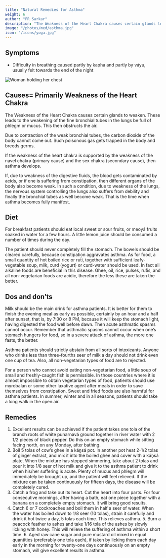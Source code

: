 ```yaml
---
title: "Natural Remedies for Asthma"
weight: 6
author: "PR Sarkar"
description: "The Weakness of the Heart Chakra causes certain glands to weaken. These leads to the weakening of the fine bronchial tubes in the lungs be full of phlegm or mucus. This then obstructs the air"
image: "/photos/med/asthma.jpg"
icon: "/icons/yoga.jpg"
---
```



## Symptoms

- Difficulty in breathing caused partly by kapha and partly by váyu, usually felt towards the end of the night

![Woman holding her chest](/photos/med/asthma.jpg)


## Causes= Primarily Weakness of the Heart Chakra

The Weakness of the Heart Chakra causes certain glands to weaken. These leads to the weakening of the fine bronchial tubes in the lungs be full of phlegm or mucus. This then obstructs the air.

Due to contraction of the weak bronchial tubes, the carbon dioxide of the body cannot come out. Such poisonous gas gets trapped in the body and breeds germs.

<!-- The weakening of the glands connected to the Anáhata Cakra cannot alone be responsible for permanent respiratory trouble.  -->

If the weakness of the heart chakra is supported by the weakness of the navel chakra (primary cause) and the sex chakra (secondary cause), then asthma develops.  

If, due to weakness of the digestive fluids, the blood gets contaminated by acids, or if one is suffering from constipation, then different organs of the body also become weak. In such a condition, due to weakness of the lungs, the nervous system controlling the lungs also suffers from debility and finally the bronchial tubes as well become weak. That is the time when asthma becomes fully manifest.

<!-- Treatment:
Morning – Utkśepa Mudrá, Naokásana, Padahastásana, Matsyendrásana and Váyavii Mudrá. Vyápaka Snána should be taken at morning and noon.
Evening – Sarváuṋgásana, Pashcimottánásana, Yogamudrá, Bhastrikásana and Ud́d́ayana Mudrá. -->


## Diet

For breakfast patients should eat local sweet or sour fruits, or meoyá fruits soaked in water for a few hours. A little lemon juice should be consumed a number of times during the day. 

The patient should never completely fill the stomach. The bowels should be cleared carefully, because constipation aggravates asthma. As for food, a small quantity of hot boiled rice or rut́i, together with sufficient leafy-vegetable soup, milk, curd (yogurt) or curd-water should be used. In fact all alkaline foods are beneficial in this disease. Ghee, oil, rice, pulses, rut́is, and all non-vegetarian foods are acidic, therefore the less these are taken the better.


## Dos and don’ts

Milk should be the main drink for asthma patients. It is better for them to finish the evening meal as early as possible, certainly by an hour and a half after sunset, that is, by 7:30 or 8 PM, because it will keep the stomach light, having digested the food well before dawn. Then acute asthmatic spasms cannot occur. Remember that asthmatic spasms cannot occur when one’s stomach hungers for food, so in a severe attack of asthma, the more one fasts, the better.

Asthma patients should strictly abstain from all sorts of intoxicants. Anyone who drinks less than three-fourths seer of milk a day should not drink even one cup of tea. Also, all non-vegetarian types of food are to rejected.

For a person who cannot avoid eating non-vegetarian food, a little soup of small and freshly-caught fish is permissible. In those countries where it is almost impossible to obtain vegetarian types of food, patients should use myrobalan or some other laxative agent after meals in order to save themselves from constipation. Sweet and fried foods are also harmful for asthma patients. In summer, winter and in all seasons, patients should take a long walk in the open air.


## Remedies

1. Excellent results can be achieved if the patient takes one tola of the branch roots of white punarnavá ground together in river water with 2 1/2 pieces of black pepper. Do this on an empty stomach while sitting facing north, on any Monday, after bathing.
2. Boil 5 tolas of cow’s ghee in a káṋsá pot. In another pot heat 2-1/2 tolas of ginger extract, and mix it into the boiled ghee and cover with a káṋsá plate. When the mixture has stopped simmering, take about 2 tolas and pour it into 1/8 seer of hot milk and give it to the asthma patient to drink when his/her suffering is acute. Plenty of mucus and phlegm will immediately be brought up, and the patient will feel relieved. If the mixture can be taken continuously for fifteen days, the disease will be completely cured.
3. Catch a frog and take out its heart. Cut the heart into four parts. For four consecutive mornings, after having a bath, eat one piece together with a banana on a completely empty stomach. It will bring good results.
4. Catch 6 or 7 cockroaches and boil them in half a seer of water. When the water has boiled down to 1/8 seer (10 tolas), strain it carefully and drink it hot twice a day, 5 tolas each time. This relieves asthma. 5. Burn a peacock feather to ashes and take 1/16 tola of the ashes by slowly licking with honey. This will relieve the suffering of asthma within a short time. 6. Aged raw cane sugar and pure mustard oil mixed in equal quantities (preferably one tola each), if taken by licking them each day early in the morning for twenty-one days continuously on an empty stomach, will give excellent results in asthma.
